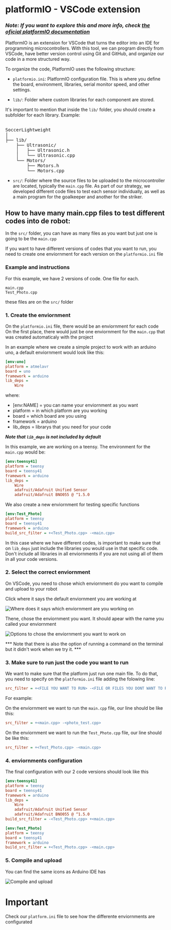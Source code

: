 # platformIO - VSCode extension

### ***Note: If you want to explore this and more info, check [the oficial platformIO documentation](https://docs.platformio.org/en/latest/what-is-platformio.html)***

PlatformIO is an extension for VSCode that turns the editor into an IDE for programming microcontrollers. With this tool, we can program directly from VSCode, have better version control using Git and GitHub, and organize our code in a more structured way.

To organize the code, PlatformIO uses the following structure:  
- `platformio.ini`: PlatformIO configuration file. This is where you define the board, environment, libraries, serial monitor speed, and other settings.

- `lib/`: Folder where custom libraries for each component are stored.

It's important to mention that inside the `lib/` folder, you should create a subfolder for each library.
Example:  

<pre> 
SoccerLightweight  
│ 
├── lib/  
    ├── Ultrasonic/  
    │   ├── Ultrasonic.h           
    │   └── Ultrasonic.cpp            
    └── Motors/
        ├── Motors.h           
        └── Motors.cpp   
</pre>    

- `src/`: Folder where the source files to be uploaded to the microcontroller are located, typically the `main.cpp` file.
As part of our strategy, we developed different code files to test each sensor individually, as well as a main program for the goalkeeper and another for the striker.


## How to have many main.cpp files to test different codes into de robot:

In the `src/` folder, you can have as many files as you want but just one is going to be the `main.cpp`

If you want to have different versions of codes that you want to run, you need to create one enviornment for each version on the `platformio.ini` file 

### Example and instructions

For this example, we have 2 versions of code. One file for each.
```
main.cpp
Test_Photo.cpp
```
these files are on the `src/` folder

### 1. Create the enviornment
On the `platformio.ini` file, there would be an enviornment for each code
On the first place, there would just be one enviornment for the `main.cpp` that was created automaticaly with the project

In an example where we create a simple project to work with an arduino uno, a default enviornment would look like this:

```ini
[env:uno]
platform = atmelavr
board = uno
framework = arduino
lib_deps =
    Wire
```

where:

- [env:NAME] = you can name your enviornment as you want
- platform = in which platform are you working
- board = which board are you using
- framework = arduino
- lib_deps = librarys that you need for your code

***Note that `lib_deps` is not included by default***

In this example, we are working on a teensy. The environment for the `main.cpp` would be:

```ini
[env:teensy41]
platform = teensy
board = teensy41
framework = arduino
lib_deps =
    Wire
    adafruit/Adafruit Unified Sensor
    adafruit/Adafruit BNO055 @ ^1.5.0
```

We also create a new enviornment for testing specific functions

```ini
[env:Test_Photo]
platform = teensy
board = teensy41
framework = arduino
build_src_filter = +<Test_Photo.cpp> -<main.cpp>
```

In this case where we have different codes, is important to make sure that on `lib_deps` just include the libraries you would use in that specific code. Don't include all libraries in all enviornments if you are not using all of them in all your code versions.

### 2. Select the correct enviornment

On VSCode, you need to chose which enviornment do you want to compile and upload to your robot

Click where it says the default enviornment you are working at

![Where does it says which enviornment are you working on](../../../assets/SoccerLWL2025/default_env_work.png)

Thene, chose the enviornment you want. It should apear with the name you called your enviornment

![Options to chose the enviornment you want to work on](../../../assets/SoccerLWL2025/chose_default_env.png)

*** Note that there is also the option of running a command on the terminal but it didn't work when we try it. ***

### 3. Make sure to run just the code you want to run

We want to make sure that the platform just run one main file. To do that, you need to specify on the `platformio.ini` file adding the folowing line:

```ini
src_filter = +<FILE YOU WANT TO RUN> -<FILE OR FILES YOU DONT WANT TO RUN>
```

For example:

On the enviornment we want to run the `main.cpp` file, our line should be like this:
```ini
src_filter = +<main.cpp> -<photo_test.cpp>
```
On the enviornment we want to run the `Test_Photo.cpp` file, our line should be like this:

```ini
src_filter = +<Test_Photo.cpp> -<main.cpp>
```

### 4. enviornments configuration
The final configuration with our 2 code versions should look like this

```ini
[env:teensy41]
platform = teensy
board = teensy41
framework = arduino
lib_deps =
    Wire
    adafruit/Adafruit Unified Sensor
    adafruit/Adafruit BNO055 @ ^1.5.0
build_src_filter = -<Test_Photo.cpp> +<main.cpp>

[env:Test_Photo]
platform = teensy
board = teensy41
framework = arduino
build_src_filter = +<Test_Photo.cpp> -<main.cpp>
```
### 5. Compile and upload

You can find the same icons as Arduino IDE has

![Compile and upload](../../../assets/SoccerLWL2025/CompileAndUpload.png)


# Important

Check our `platform.ini` file to see how the differente enviornments are configurated
